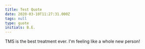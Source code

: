 ```yaml
---
title: Test Quote
date: 2020-03-10T11:27:31.000Z
tags: null
type: quote
initials: B.E.
---
```

TMS is the best treatment ever. I'm feeling like a whole new person! 